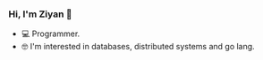 
### Hi, I'm Ziyan 👋 

- 💻 Programmer.
- 🤓 I'm interested in databases, distributed systems and go lang.
